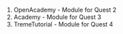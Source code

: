 1. OpenAcademy - Module for Quest 2
2. Academy - Module for Quest 3
3. TremeTutorial - Module for Quest 4
